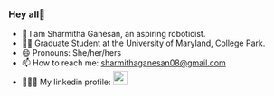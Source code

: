 ### Hey all👋 
- 👧 I am Sharmitha Ganesan, an aspiring roboticist. 
- 👩‍🎓 Graduate Student at the University of Maryland, College Park.
- 😄 Pronouns: She/her/hers
- 📫 How to reach me: sharmithaganesan08@gmail.com
- 👩🏻‍💼 My linkedin profile: <a href="https://www.linkedin.com/in/sg5899/"><img height="25" src="https://img.shields.io/badge/LinkedIn-0077B5?style=for-the-badge&logo=linkedin&logoColor=white"></a>

